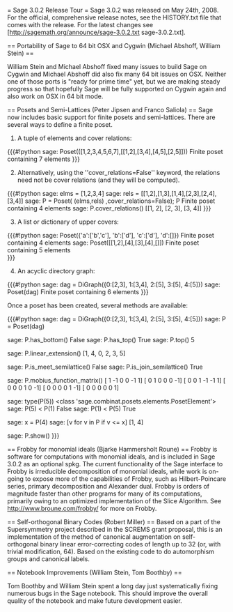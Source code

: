 = Sage 3.0.2 Release Tour =
Sage 3.0.2 was released on May 24th, 2008. For the official, comprehensive release notes, see the HISTORY.txt file that comes with the release. For the latest changes see [http://sagemath.org/announce/sage-3.0.2.txt sage-3.0.2.txt].

== Portability of Sage to 64 bit OSX and Cygwin (Michael Abshoff, William Stein) ==

William Stein and Michael Abshoff fixed many issues to build Sage on Cygwin and Michael Abshoff did also fix many 64 bit issues on OSX. Neither one of those ports is "ready for prime time" yet, but we are making steady progress so that hopefully Sage will be fully supported on Cygwin again and also work on OSX in 64 bit mode.

== Posets and Semi-Lattices (Peter Jipsen and Franco Saliola) ==
Sage now includes basic support for finite posets and semi-lattices. There are several ways to define a finite poset.

1. A tuple of elements and cover relations:

{{{#!python
sage: Poset(([1,2,3,4,5,6,7],[[1,2],[3,4],[4,5],[2,5]]))
Finite poset containing 7 elements
}}}

2. Alternatively, using the ''cover_relations=False'' keyword, the relations need not be cover relations (and they will be computed).

{{{#!python
sage: elms = [1,2,3,4]
sage: rels = [[1,2],[1,3],[1,4],[2,3],[2,4],[3,4]]
sage: P = Poset( (elms,rels) ,cover_relations=False); P
Finite poset containing 4 elements
sage: P.cover_relations()
[[1, 2], [2, 3], [3, 4]]
}}}

3. A list or dictionary of upper covers:

{{{#!python
sage: Poset({'a':['b','c'], 'b':['d'], 'c':['d'], 'd':[]})
Finite poset containing 4 elements
sage: Poset([[1,2],[4],[3],[4],[]])
Finite poset containing 5 elements    
}}}

4. An acyclic directory graph:

{{{#!python
sage: dag = DiGraph({0:[2,3], 1:[3,4], 2:[5], 3:[5], 4:[5]})
sage: Poset(dag)
Finite poset containing 6 elements
}}}

Once a poset has been created, several methods are available:

{{{#!python
sage: dag = DiGraph({0:[2,3], 1:[3,4], 2:[5], 3:[5], 4:[5]})
sage: P = Poset(dag)

sage: P.has_bottom()
False
sage: P.has_top()
True
sage: P.top()
5

sage: P.linear_extension()
[1, 4, 0, 2, 3, 5]

sage: P.is_meet_semilattice()
False
sage: P.is_join_semilattice()
True

sage: P.mobius_function_matrix()
[ 1 -1  0  0 -1  1]
[ 0  1  0  0  0 -1]
[ 0  0  1 -1 -1  1]
[ 0  0  0  1  0 -1]
[ 0  0  0  0  1 -1]
[ 0  0  0  0  0  1]

sage: type(P(5))
<class 'sage.combinat.posets.elements.PosetElement'>
sage: P(5) < P(1)
False
sage: P(1) < P(5)
True

sage: x = P(4)
sage: [v for v in P if v <= x] 
[1, 4]

sage: P.show()
}}}

== Frobby for monomial ideals (Bjarke Hammersholt Roune) ==
Frobby is software for computations with monomial ideals, and is included in Sage 3.0.2 as an optional spkg. The current functionality of the Sage interface to Frobby is irreducible decomposition of monomial ideals, while work is on-going to expose more of the capabilities of Frobby, such as Hilbert-Poincare series, primary decomposition and Alexander dual. Frobby is orders of magnitude faster than other programs for many of its computations, primarily owing to an optimized implementation of the Slice Algorithm. See http://www.broune.com/frobby/ for more on Frobby.

== Self-orthogonal Binary Codes (Robert Miller) ==
Based on a part of the Supersymmetry project described in the SCREMS grant proposal, this is an implementation of the method of canonical augmentation on self-orthogonal binary linear error-correcting codes of length up to 32 (or, with trivial modification, 64). Based on the existing code to do automorphism groups and canonical labels.

== Notebook Improvements (William Stein, Tom Boothby) ==

Tom Boothby and William Stein spent a long day just systematically fixing numerous bugs in the Sage notebook.   This should improve the overall quality of the notebook and make future development easier. 
